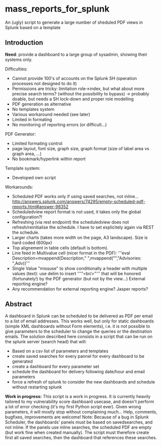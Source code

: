 # mass_reports_for_splunk
An (ugly) script to generate a large number of sheduled PDF views in Splunk based on a template

## Introduction

**Need**: provide a dashboard to a large group of sysadmin, showing their systems only.
 
Difficulties:
-	Cannot provide 100's of accounts on the Splunk SH (operation processes not designed to do it)
-	Permissions are tricky: limitation role->index, but what about more precise search terms? (without the possibility to bypass) -> probably doable, but needs a SH lock-down and proper role modelling
-	PDF generation as alternative
 - No templates system
 - Various workaround needed (see later)
 - Limited in formating
 - No monitoring of reporting errors (or difficult…)
 
PDF Generator:
-	Limited formating control
-	page layout, font size, graph size, graph format (size of label area vs graph area, …)
-	No bookmark/hyperlink within report

Template system:
-	Developed own script

Workarounds:
-	Scheduled PDF works only if using saved searches, not inline… http://answers.splunk.com/answers/74295/empty-scheduled-pdf-reports.html#answer-98352
-	Scheduledview report format is not used, it takes only the global configuration?!
-	Refreshing (via rest endpoint) the scheduledview does not refresh/reinitialise the schedule. I have to set explicitely again via REST the schedule. 
-	Larger charts (takes more width on the page, A3 landscape). Size is hard coded (600px)
-	Top alignement in table cells (default is bottom).
-	Line feed in Multivalue cell (nicer format in the PDF): 
  '''eval Description=mvappend(Description," ",mvappend("","Advisories: ",Adv))'''
- Single Value "missuse" to show conditionally a header with multiple values (text): use delim to insert '''"&lt;br/&gt;"''' that will be honored (fortunately!) by the PDF generator (but not by the view…)
External reporting engine?
-	Any recommendation for external reporting engine? Jasper reports?
 
## Abstract
A dashboard in Splunk can be scheduled to be delivered as PDF per email to a list of email addresses.
This works well, but only for static dashboards (simple XML dashboards without Form elements), i.e. it is not possible to give parameters to the scheduler to change the queries or the destination emails.
The solution described here consists in a script that can be run on the splunk server (search head) that will:
-	Based on a csv list of parameters and templates
-	create saved searches for every pannel for every dashboard to be generated
-	create a dashboard for every parameter set
-	schedule the dashboard for delivery following date/hour and email parameters
-	force a refresh of splunk to consider the new dashboards and schedule without restarting splunk

**Work in progress:**
This script is a work in progress. It is currently heavily tailored to my vulnerability score dashboard usecase, and doesn't perform a lot of error checking (it's my first Python script ever). Given wrong parameters, it will mostly stop without complaining much...
Help, comments, bugfixes, improvements are welcome!
Note:
Because of a bug in Splunk Scheduler, the dashboards' panels must be based on savedsearches, and not inline. If the panels use inline searches, the scheduled PDF are empty (but work fine when created manually). The script must therefore create first all saved searches, then the dashboard that references these searches.

